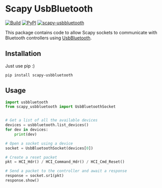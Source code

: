 # Scapy UsbBluetooth

[![Build](https://github.com/antoniovazquezblanco/scapy-usbbluetooth/actions/workflows/build.yml/badge.svg)](https://github.com/antoniovazquezblanco/scapy-usbbluetooth/actions/workflows/build.yml)
[![PyPI](https://img.shields.io/pypi/v/scapy-usbbluetooth)](https://pypi.org/project/scapy-usbbluetooth/)
[![scapy-usbbluetooth](https://snyk.io/advisor/python/scapy-usbbluetooth/badge.svg)](https://snyk.io/advisor/python/scapy-usbbluetooth)

This package contains code to allow Scapy sockets to communicate with Bluetooth controllers using [UsbBluetooth](https://github.com/antoniovazquezblanco/usbbluetooth).


## Installation

Just use pip :)

```
pip install scapy-usbbluetooth
```


## Usage

```python
import usbbluetooth
from scapy_usbbluetooth import UsbBluetoothSocket


# Get a list of all the available devices
devices = usbbluetooth.list_devices()
for dev in devices:
    print(dev)

# Open a socket using a device
socket = UsbBluetoothSocket(devices[0])

# Create a reset packet
pkt = HCI_Hdr() / HCI_Command_Hdr() / HCI_Cmd_Reset()

# Send a packet to the controller and await a response
response = socket.sr1(pkt)
response.show()
```
